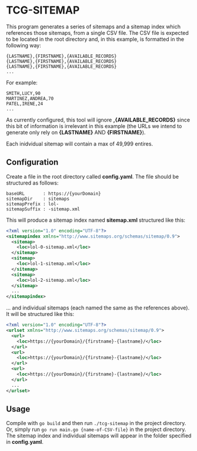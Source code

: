 # TCG-SITEMAP

This program generates a series of sitemaps and a sitemap index which references those sitemaps, from a single CSV file. The CSV file is expected to be located in the root directory and, in this example, is formatted in the following way:

```
{LASTNAME},{FIRSTNAME},{AVAILABLE_RECORDS}
{LASTNAME},{FIRSTNAME},{AVAILABLE_RECORDS}
{LASTNAME},{FIRSTNAME},{AVAILABLE_RECORDS}
...
```

For example:

```
SMITH,LUCY,90
MARTINEZ,ANDREA,70
PATEL,IRENE,24
...
```
As currently configured, this tool will ignore **,{AVAILABLE_RECORDS}** since this bit of information is irrelevant in this example (the URLs we intend to generate only rely on **{LASTNAME}** AND **{FIRSTNAME}**).

Each inidvidual sitemap will contain a max of 49,999 entires.

## Configuration

Create a file in the root directory called **config.yaml**. The file should be structured as follows:

```
baseURL       : https://{yourDomain}
sitemapDir    : sitemaps
sitemapPrefix : lol-
sitemapSuffix : -sitemap.xml
```

This will produce a sitemap index named **sitemap.xml** structured like this:

```xml
<?xml version="1.0" encoding="UTF-8"?>
<sitemapindex xmlns="http://www.sitemaps.org/schemas/sitemap/0.9">
  <sitemap>
    <loc>lol-0-sitemap.xml</loc>
  </sitemap>
  <sitemap>
    <loc>lol-1-sitemap.xml</loc>
  </sitemap>
  <sitemap>
    <loc>lol-2-sitemap.xml</loc>
  </sitemap>
  ...
</sitemapindex>
```

... and individual sitemaps (each named the same as the references above). It will be structured like this:

```xml
<?xml version="1.0" encoding="UTF-8"?>
<urlset xmlns="http://www.sitemaps.org/schemas/sitemap/0.9">
  <url>
    <loc>https://{yourDomain}/{firstname}-{lastname}/</loc>
  </url>
  <url>
    <loc>https://{yourDomain}/{firstname}-{lastname}/</loc>
  </url>
  <url>
    <loc>https://{yourDomain}/{firstname}-{lastname}/</loc>
  </url>
  ...
</urlset>
```

## Usage

Compile with `go build` and then run `./tcg-sitemap` in the project directory. Or, simply run `go run main.go {name-of-CSV-file}` in the project directory. The sitemap index and individual sitemaps will appear in the folder specified in **config.yaml**.